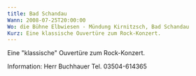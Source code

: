 ```yaml
---
title: Bad Schandau
Wann: 2008-07-25T20:00:00
Wo: die Bühne Elbwiesen - Mündung Kirnitzsch, Bad Schandau
Kurz: Eine klassische Ouvertüre zum Rock-Konzert.
---
```


Eine "klassische" Ouvertüre zum Rock-Konzert.

Information:
Herr Buchhauer 
Tel. 03504-614365